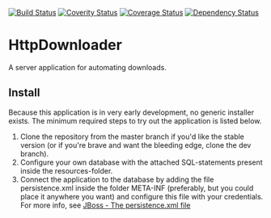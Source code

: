 [![Build Status](https://travis-ci.org/dannil/HttpDownloader.svg?branch=dev)](https://travis-ci.org/dannil/HttpDownloader)
[![Coverity Status](https://img.shields.io/coverity/scan/4956.svg)](https://scan.coverity.com/projects/4956)
[![Coverage Status](https://coveralls.io/repos/dannil/HttpDownloader/badge.svg?branch=dev)](https://coveralls.io/r/dannil/HttpDownloader?branch=dev)
[![Dependency Status](https://www.versioneye.com/user/projects/546cceb681010618c7000571/badge.svg?style=flat)](https://www.versioneye.com/user/projects/546cceb681010618c7000571)

# HttpDownloader

A server application for automating downloads.

## Install

Because this application is in very early development, no generic installer exists. The minimum required steps to try out the application is listed below.

1. Clone the repository from the master branch if you'd like the stable version (or if you're brave and want the bleeding edge, clone the dev branch). 
2. Configure your own database with the attached SQL-statements present inside the resources-folder.
3. Connect the application to the database by adding the file persistence.xml inside the folder META-INF (preferably, but you could place it anywhere you want) 
and configure this file with your credentials. For more info, see [JBoss - The persistence.xml file](https://docs.jboss.org/jbossas/docs/Server_Configuration_Guide/4/html/ch01s02s01.html)